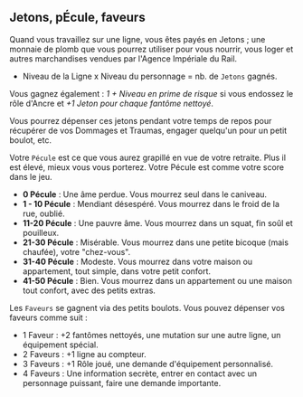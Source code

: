 ## Jetons, pÉcule, faveurs

Quand vous travaillez sur une ligne, vous êtes payés en Jetons ; une monnaie de
plomb que vous pourrez utiliser pour vous nourrir, vous loger et autres
marchandises vendues par l'Agence Impériale du Rail.

* Niveau de la Ligne x Niveau du personnage = nb. de `Jetons` gagnés.

Vous gagnez également : *1 + Niveau en prime de risque*  si vous endossez le
rôle d'Ancre et *+1 Jeton pour chaque fantôme nettoyé*.

Vous pourrez dépenser ces jetons pendant votre temps de repos pour récupérer
de vos Dommages et Traumas, engager quelqu'un pour un petit boulot, etc.

Votre `Pécule` est ce que vous aurez grapillé en vue de votre retraite. Plus il
est élevé, mieux vous vous porterez. Votre Pécule est comme votre score dans le
jeu.

* **0 Pécule** : Une âme perdue. Vous mourrez seul dans le caniveau.
* **1 - 10 Pécule** : Mendiant désespéré. Vous mourrez dans le froid de la rue,
  oublié.
* **11-20 Pécule** : Une pauvre âme. Vous mourrez dans un squat, fin soûl et
  pouilleux.
* **21-30 Pécule** : Misérable. Vous mourrez dans une petite bicoque (mais
  chaufée), votre "chez-vous".
* **31-40 Pécule** : Modeste. Vous mourrez dans votre maison ou appartement,
  tout simple, dans votre petit confort.
* **41-50 Pécule** : Bien. Vous mourrez dans un appartement ou une maison
  tout confort, avec des petits extras.

Les `Faveurs` se gagnent via des petits boulots. Vous pouvez dépenser vos faveurs
comme suit :

* 1 Faveur : +2 fantômes nettoyés, une mutation sur une autre ligne, un
  équipement spécial.
* 2 Faveurs : +1 ligne au compteur.
* 3 Faveurs : +1 Rôle joué, une demande d'équipement personnalisé.
* 4 Faveurs : Une information secrète, entrer en contact avec un personnage
  puissant, faire une demande importante.

